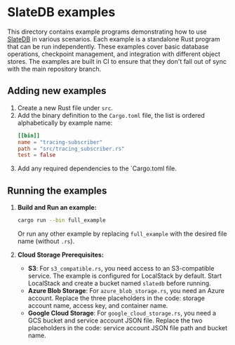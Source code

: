# SlateDB examples

This directory contains example programs demonstrating how to use [SlateDB](https://github.com/slatedb/slatedb) in various scenarios. Each example is a standalone Rust program that can be run independently. These examples cover basic database operations, checkpoint management, and integration with different object stores. The examples are built in CI to ensure that they don't fall out of sync with the main repository branch.

## Adding new examples

1. Create a new Rust file under `src`.
2. Add the binary definition to the `Cargo.toml` file, the list is ordered alphabetically by example name:
    ```toml
    [[bin]]
    name = "tracing-subscriber"
    path = "src/tracing_subscriber.rs"
    test = false
    ```
3. Add any required dependencies to the `Cargo.toml file.

## Running the examples

1. **Build and Run an example:**

   ```sh
   cargo run --bin full_example
   ```

   Or run any other example by replacing `full_example` with the desired file name (without `.rs`).

2. **Cloud Storage Prerequisites:**
   - **S3**: For `s3_compatible.rs`, you need access to an S3-compatible service. The example is configured for LocalStack by default. Start LocalStack and create a bucket named `slatedb` before running.
   - **Azure Blob Storage**: For `azure_blob_storage.rs`, you need an Azure account. Replace the three placeholders in the code: storage account name, access key, and container name.
   - **Google Cloud Storage**: For `google_cloud_storage.rs`, you need a GCS bucket and service account JSON file. Replace the two placeholders in the code: service account JSON file path and bucket name.
